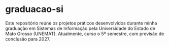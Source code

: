 # graduacao-si
Este repositório reúne os projetos práticos desenvolvidos durante minha graduação em Sistemas de Informação pela Universidade do Estado de Mato Grosso (UNEMAT). Atualmente, curso o 5º semestre, com previsão de conclusão para 2027.

